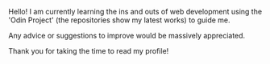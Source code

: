 Hello! 
I am currently learning the ins and outs of web development using the 'Odin Project' (the repositories show my latest works) to guide me. 

Any advice or suggestions to improve would be massively appreciated.

Thank you for taking the time to read my profile!



<!---
SamHughes971/SamHughes971 is a ✨ special ✨ repository because its `README.md` (this file) appears on your GitHub profile.
You can click the Preview link to take a look at your changes.
--->
